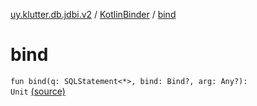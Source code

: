 [uy.klutter.db.jdbi.v2](../index.md) / [KotlinBinder](index.md) / [bind](.)


# bind
<code>fun bind(q: SQLStatement<*>, bind: Bind?, arg: Any?): Unit</code> [(source)](https://github.com/kohesive/klutter/blob/master/db-jdbi-v2-jdk6/src/main/kotlin/uy/klutter/db/jdbi/v2/KotlinBinder.kt#L21)<br/>

